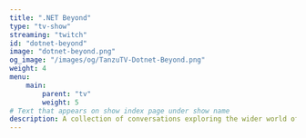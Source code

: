 ```yaml
---
title: ".NET Beyond"
type: "tv-show"
streaming: "twitch"
id: "dotnet-beyond"
image: "dotnet-beyond.png"
og_image: "/images/og/TanzuTV-Dotnet-Beyond.png"
weight: 4
menu:
    main:
        parent: "tv"
        weight: 5
# Text that appears on show index page under show name
description: A collection of conversations exploring the wider world of .NET
---
```

